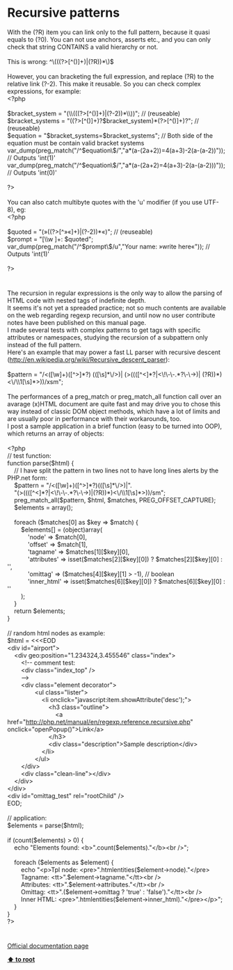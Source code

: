 # Recursive patterns




<div class="phpcode"><span class="html">
With the (?R) item you can link only to the full pattern, because it quasi equals to (?0). You can not use anchors, asserts etc., and you can only check that string CONTAINS a valid hierarchy or not.<br><br>This is wrong: ^\(((?&gt;[^()]+)|(?R))*\)$<br><br>However, you can bracketing the full expression, and replace (?R) to the relative link (?-2). This make it reusable. So you can check complex expressions, for example:<br><span class="default">&lt;?php<br><br>$bracket_system </span><span class="keyword">= </span><span class="string">&quot;(\\(((?&gt;[^()]+)|(?-2))*\\))&quot;</span><span class="keyword">; </span><span class="comment">// (reuseable)<br></span><span class="default">$bracket_systems </span><span class="keyword">= </span><span class="string">&quot;((?&gt;[^()]+)?</span><span class="default">$bracket_system</span><span class="string">)*(?&gt;[^()]+)?&quot;</span><span class="keyword">; </span><span class="comment">// (reuseable)<br></span><span class="default">$equation </span><span class="keyword">= </span><span class="string">&quot;</span><span class="default">$bracket_systems</span><span class="string">=</span><span class="default">$bracket_systems</span><span class="string">&quot;</span><span class="keyword">; </span><span class="comment">// Both side of the equation must be contain valid bracket systems<br></span><span class="default">var_dump</span><span class="keyword">(</span><span class="default">preg_match</span><span class="keyword">(</span><span class="string">&quot;/^</span><span class="default">$equation</span><span class="string">\$/&quot;</span><span class="keyword">,</span><span class="string">&quot;a*(a-(2a+2))=4(a+3)-2(a-(a-2))&quot;</span><span class="keyword">)); </span><span class="comment">// Outputs &apos;int(1)&apos;<br></span><span class="default">var_dump</span><span class="keyword">(</span><span class="default">preg_match</span><span class="keyword">(</span><span class="string">&quot;/^</span><span class="default">$equation</span><span class="string">\$/&quot;</span><span class="keyword">,</span><span class="string">&quot;a*(a-(2a+2)=4(a+3)-2(a-(a-2)))&quot;</span><span class="keyword">)); </span><span class="comment">// Outputs &apos;int(0)&apos;<br><br></span><span class="default">?&gt;<br></span><br>You can also catch multibyte quotes with the &apos;u&apos; modifier (if you use UTF-8), eg:<br><span class="default">&lt;?php<br><br>$quoted </span><span class="keyword">= </span><span class="string">&quot;(&#xBB;((?&gt;[^&#xBB;&#xAB;]+)|(?-2))*&#xAB;)&quot;</span><span class="keyword">; </span><span class="comment">// (reuseable)<br></span><span class="default">$prompt </span><span class="keyword">= </span><span class="string">&quot;[\\w ]+: </span><span class="default">$quoted</span><span class="string">&quot;</span><span class="keyword">;<br></span><span class="default">var_dump</span><span class="keyword">(</span><span class="default">preg_match</span><span class="keyword">(</span><span class="string">&quot;/^</span><span class="default">$prompt</span><span class="string">\$/u&quot;</span><span class="keyword">,</span><span class="string">&quot;Your name: &#xBB;write here&#xAB;&quot;</span><span class="keyword">)); </span><span class="comment">// Outputs &apos;int(1)&apos;<br><br></span><span class="default">?&gt;</span>
</span>
</div>
  

#


<div class="phpcode"><span class="html">
The recursion in regular expressions is the only way to allow the parsing of HTML code with nested tags of indefinite depth.<br>It seems it&apos;s not yet a spreaded practice; not so much contents are available on the web regarding regexp recursion, and until now no user contribute notes have been published on this manual page.<br>I made several tests with complex patterns to get tags with specific attributes or namespaces, studying the recursion of a subpattern only instead of the full pattern.<br>Here&apos;s an example that may power a fast LL parser with recursive descent (<a href="http://en.wikipedia.org/wiki/Recursive_descent_parser" rel="nofollow" target="_blank">http://en.wikipedia.org/wiki/Recursive_descent_parser</a>):<br><br>$pattern = &quot;/&lt;([\w]+)([^&gt;]*?) (([\s]*\/&gt;)| (&gt;((([^&lt;]*?|&lt;\!\-\-.*?\-\-&gt;)| (?R))*)&lt;\/\\1[\s]*&gt;))/xsm&quot;;<br><br>The performances of a preg_match or preg_match_all function call over an avarage (x)HTML document are quite fast and may drive you to chose this way instead of classic DOM object methods, which have a lot of limits and are usually poor in performance with their workarounds, too.<br>I post a sample application in a brief function (easy to be turned into OOP), which returns an array of objects:<br><br><span class="default">&lt;?php<br></span><span class="comment">// test function:<br></span><span class="keyword">function </span><span class="default">parse</span><span class="keyword">(</span><span class="default">$html</span><span class="keyword">) {<br>&#xA0; &#xA0; </span><span class="comment">// I have split the pattern in two lines not to have long lines alerts by the PHP.net form:<br>&#xA0; &#xA0; </span><span class="default">$pattern </span><span class="keyword">= </span><span class="string">&quot;/&lt;([\w]+)([^&gt;]*?)(([\s]*\/&gt;)|&quot;</span><span class="keyword">.<br>&#xA0; &#xA0; </span><span class="string">&quot;(&gt;((([^&lt;]*?|&lt;\!\-\-.*?\-\-&gt;)|(?R))*)&lt;\/\\1[\s]*&gt;))/sm&quot;</span><span class="keyword">;<br>&#xA0; &#xA0; </span><span class="default">preg_match_all</span><span class="keyword">(</span><span class="default">$pattern</span><span class="keyword">, </span><span class="default">$html</span><span class="keyword">, </span><span class="default">$matches</span><span class="keyword">, </span><span class="default">PREG_OFFSET_CAPTURE</span><span class="keyword">);<br>&#xA0; &#xA0; </span><span class="default">$elements </span><span class="keyword">= array();<br>&#xA0; &#xA0; <br>&#xA0; &#xA0; foreach (</span><span class="default">$matches</span><span class="keyword">[</span><span class="default">0</span><span class="keyword">] as </span><span class="default">$key </span><span class="keyword">=&gt; </span><span class="default">$match</span><span class="keyword">) {<br>&#xA0; &#xA0; &#xA0; &#xA0; </span><span class="default">$elements</span><span class="keyword">[] = (object)array(<br>&#xA0; &#xA0; &#xA0; &#xA0; &#xA0; &#xA0; </span><span class="string">&apos;node&apos; </span><span class="keyword">=&gt; </span><span class="default">$match</span><span class="keyword">[</span><span class="default">0</span><span class="keyword">],<br>&#xA0; &#xA0; &#xA0; &#xA0; &#xA0; &#xA0; </span><span class="string">&apos;offset&apos; </span><span class="keyword">=&gt; </span><span class="default">$match</span><span class="keyword">[</span><span class="default">1</span><span class="keyword">],<br>&#xA0; &#xA0; &#xA0; &#xA0; &#xA0; &#xA0; </span><span class="string">&apos;tagname&apos; </span><span class="keyword">=&gt; </span><span class="default">$matches</span><span class="keyword">[</span><span class="default">1</span><span class="keyword">][</span><span class="default">$key</span><span class="keyword">][</span><span class="default">0</span><span class="keyword">],<br>&#xA0; &#xA0; &#xA0; &#xA0; &#xA0; &#xA0; </span><span class="string">&apos;attributes&apos; </span><span class="keyword">=&gt; isset(</span><span class="default">$matches</span><span class="keyword">[</span><span class="default">2</span><span class="keyword">][</span><span class="default">$key</span><span class="keyword">][</span><span class="default">0</span><span class="keyword">]) ? </span><span class="default">$matches</span><span class="keyword">[</span><span class="default">2</span><span class="keyword">][</span><span class="default">$key</span><span class="keyword">][</span><span class="default">0</span><span class="keyword">] : </span><span class="string">&apos;&apos;</span><span class="keyword">,<br>&#xA0; &#xA0; &#xA0; &#xA0; &#xA0; &#xA0; </span><span class="string">&apos;omittag&apos; </span><span class="keyword">=&gt; (</span><span class="default">$matches</span><span class="keyword">[</span><span class="default">4</span><span class="keyword">][</span><span class="default">$key</span><span class="keyword">][</span><span class="default">1</span><span class="keyword">] &gt; -</span><span class="default">1</span><span class="keyword">), </span><span class="comment">// boolean<br>&#xA0; &#xA0; &#xA0; &#xA0; &#xA0; &#xA0; </span><span class="string">&apos;inner_html&apos; </span><span class="keyword">=&gt; isset(</span><span class="default">$matches</span><span class="keyword">[</span><span class="default">6</span><span class="keyword">][</span><span class="default">$key</span><span class="keyword">][</span><span class="default">0</span><span class="keyword">]) ? </span><span class="default">$matches</span><span class="keyword">[</span><span class="default">6</span><span class="keyword">][</span><span class="default">$key</span><span class="keyword">][</span><span class="default">0</span><span class="keyword">] : </span><span class="string">&apos;&apos;<br>&#xA0; &#xA0; &#xA0; &#xA0; </span><span class="keyword">);<br>&#xA0; &#xA0; }<br>&#xA0; &#xA0; return </span><span class="default">$elements</span><span class="keyword">;<br>}<br><br></span><span class="comment">// random html nodes as example:<br></span><span class="default">$html </span><span class="keyword">= &lt;&lt;&lt;EOD<br></span><span class="string">&lt;div id=&quot;airport&quot;&gt;<br>&#xA0; &#xA0; &lt;div geo:position=&quot;1.234324,3.455546&quot; class=&quot;index&quot;&gt;<br>&#xA0; &#xA0; &#xA0; &#xA0; &lt;!-- comment test:<br>&#xA0; &#xA0; &#xA0; &#xA0; &lt;div class=&quot;index_top&quot; /&gt;<br>&#xA0; &#xA0; &#xA0; &#xA0; --&gt;<br>&#xA0; &#xA0; &#xA0; &#xA0; &lt;div class=&quot;element decorator&quot;&gt;<br>&#xA0; &#xA0; &#xA0; &#xA0; &#xA0; &#xA0; &#xA0; &#xA0; &lt;ul class=&quot;lister&quot;&gt;<br>&#xA0; &#xA0; &#xA0; &#xA0; &#xA0; &#xA0; &#xA0; &#xA0; &#xA0; &#xA0; &lt;li onclick=&quot;javascript:item.showAttribute(&apos;desc&apos;);&quot;&gt;<br>&#xA0; &#xA0; &#xA0; &#xA0; &#xA0; &#xA0; &#xA0; &#xA0; &#xA0; &#xA0; &#xA0; &#xA0; &lt;h3 class=&quot;outline&quot;&gt;<br>&#xA0; &#xA0; &#xA0; &#xA0; &#xA0; &#xA0; &#xA0; &#xA0; &#xA0; &#xA0; &#xA0; &#xA0; &#xA0; &#xA0; &lt;a href=&quot;<a href="http://php.net/manual/en/regexp.reference.recursive.php" rel="nofollow" target="_blank">http://php.net/manual/en/regexp.reference.recursive.php</a>&quot; onclick=&quot;openPopup()&quot;&gt;Link&lt;/a&gt;<br>&#xA0; &#xA0; &#xA0; &#xA0; &#xA0; &#xA0; &#xA0; &#xA0; &#xA0; &#xA0; &#xA0; &#xA0; &lt;/h3&gt;<br>&#xA0; &#xA0; &#xA0; &#xA0; &#xA0; &#xA0; &#xA0; &#xA0; &#xA0; &#xA0; &#xA0; &#xA0; &lt;div class=&quot;description&quot;&gt;Sample description&lt;/div&gt;<br>&#xA0; &#xA0; &#xA0; &#xA0; &#xA0; &#xA0; &#xA0; &#xA0; &#xA0; &#xA0; &lt;/li&gt;<br>&#xA0; &#xA0; &#xA0; &#xA0; &#xA0; &#xA0; &#xA0; &#xA0; &lt;/ul&gt;<br>&#xA0; &#xA0; &#xA0; &#xA0; &lt;/div&gt;<br>&#xA0; &#xA0; &#xA0; &#xA0; &lt;div class=&quot;clean-line&quot;&gt;&lt;/div&gt;<br>&#xA0; &#xA0; &lt;/div&gt;<br>&lt;/div&gt;<br>&lt;div id=&quot;omittag_test&quot; rel=&quot;rootChild&quot; /&gt;<br></span><span class="keyword">EOD;<br><br></span><span class="comment">// application:<br></span><span class="default">$elements </span><span class="keyword">= </span><span class="default">parse</span><span class="keyword">(</span><span class="default">$html</span><span class="keyword">);<br><br>if (</span><span class="default">count</span><span class="keyword">(</span><span class="default">$elements</span><span class="keyword">) &gt; </span><span class="default">0</span><span class="keyword">) {<br>&#xA0; &#xA0; echo </span><span class="string">&quot;Elements found: &lt;b&gt;&quot;</span><span class="keyword">.</span><span class="default">count</span><span class="keyword">(</span><span class="default">$elements</span><span class="keyword">).</span><span class="string">&quot;&lt;/b&gt;&lt;br /&gt;&quot;</span><span class="keyword">;<br>&#xA0; &#xA0; <br>&#xA0; &#xA0; foreach (</span><span class="default">$elements </span><span class="keyword">as </span><span class="default">$element</span><span class="keyword">) {<br>&#xA0; &#xA0; &#xA0; &#xA0; echo </span><span class="string">&quot;&lt;p&gt;Tpl node: &lt;pre&gt;&quot;</span><span class="keyword">.</span><span class="default">htmlentities</span><span class="keyword">(</span><span class="default">$element</span><span class="keyword">-&gt;</span><span class="default">node</span><span class="keyword">).</span><span class="string">&quot;&lt;/pre&gt;<br>&#xA0; &#xA0; &#xA0; &#xA0; Tagname: &lt;tt&gt;&quot;</span><span class="keyword">.</span><span class="default">$element</span><span class="keyword">-&gt;</span><span class="default">tagname</span><span class="keyword">.</span><span class="string">&quot;&lt;/tt&gt;&lt;br /&gt;<br>&#xA0; &#xA0; &#xA0; &#xA0; Attributes: &lt;tt&gt;&quot;</span><span class="keyword">.</span><span class="default">$element</span><span class="keyword">-&gt;</span><span class="default">attributes</span><span class="keyword">.</span><span class="string">&quot;&lt;/tt&gt;&lt;br /&gt;<br>&#xA0; &#xA0; &#xA0; &#xA0; Omittag: &lt;tt&gt;&quot;</span><span class="keyword">.(</span><span class="default">$element</span><span class="keyword">-&gt;</span><span class="default">omittag </span><span class="keyword">? </span><span class="string">&apos;true&apos; </span><span class="keyword">: </span><span class="string">&apos;false&apos;</span><span class="keyword">).</span><span class="string">&quot;&lt;/tt&gt;&lt;br /&gt;<br>&#xA0; &#xA0; &#xA0; &#xA0; Inner HTML: &lt;pre&gt;&quot;</span><span class="keyword">.</span><span class="default">htmlentities</span><span class="keyword">(</span><span class="default">$element</span><span class="keyword">-&gt;</span><span class="default">inner_html</span><span class="keyword">).</span><span class="string">&quot;&lt;/pre&gt;&lt;/p&gt;&quot;</span><span class="keyword">;<br>&#xA0; &#xA0; }<br>}<br></span><span class="default">?&gt;</span>
</span>
</div>
  

#

[Official documentation page](https://www.php.net/manual/en/regexp.reference.recursive.php)

**[⬆ to root](/)**